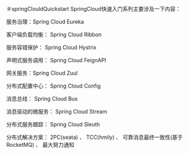 ＃springClouldQuickstart
SpringCloud快速入门系列主要涉及一下内容：

服务治理：Spring Cloud Eureka

客户端负载均衡： Spring Cloud Ribbon

服务容错保护： Spring Cloud Hystrix

声明式服务调用： Spring Cloud FeignAPI

网关服务：Spring Cloud Zuul

分布式配置中心： Spring Cloud Config

消息总线： Spring Cloud Bus

消息驱动的微服务： Spring Cloud Stream

分布式服务跟踪： Spring Cloud Sleuth

分布式解决方案： 2PC(seata) 、 TCC(hmily) 、 可靠消息最终一致性(基于RocketMQ) 、 最大努力通知







